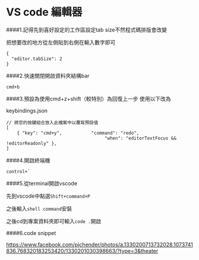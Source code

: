 # VS code 編輯器

####1.記得先到喜好設定的工作區設定tab size不然程式碼排版會改變


把想要改的地方從左側貼到右側在輸入數字即可
```
{
  "editor.tabSize": 2
}
```

####2.快速關閉開啟資料夾結構bar
```
cmd+b
```

####3.預設為使用cmd+z+shift（較特別）為回復上一步
使用以下改為

keybindings.json
```
// 將您的按鍵組合放入此檔案中以覆寫預設值
[
    { "key": "cmd+y",           "command": "redo",
                                     "when": "editorTextFocus && !editorReadonly" },
]
```
####4.開啟終端機
```
control+`
```

####5.從terminal開啟vscode

先到vscode中點選`Shift+command+P`

之後輸入`shell command`安裝

之後cd到專案資料夾即可輸入`code .`開啟


####6.code snippet

https://www.facebook.com/pjchender/photos/a.1330200713732028.1073741836.768320183253420/1330201030398663/?type=3&theater